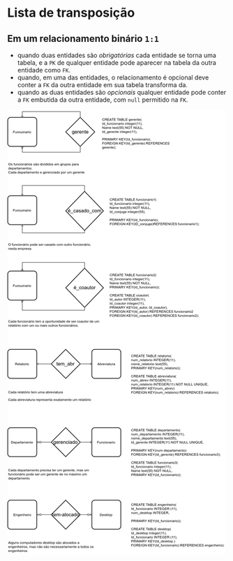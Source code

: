 # Lista de transposição

## Em um relacionamento binário `1:1`  

- quando duas entidades são *obrigatórias* cada entidade se torna uma tabela, e a `PK` de qualquer entidade pode aparecer na tabela da outra entidade como `FK`.
- quando, em uma das entidades, o relacionamento é opcional deve conter a `FK` da outra entidade em sua tabela transforma
da.
- quando as duas entidades são *opcionais* qualquer entidade pode conter a `FK` embutida da outra entidade, com `null` permitido na `FK`.

![tranposicao](img/logico2fisico_binario.png "Lista de transposição")
